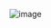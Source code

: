 ![image](https://user-images.githubusercontent.com/83048900/188325579-c6c276bc-8706-4a87-b1a5-592cbe679220.png)